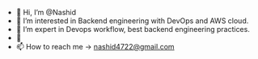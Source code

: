 - 👋 Hi, I’m @Nashid
- 👀 I’m interested in Backend engineering with DevOps and AWS cloud.
- 🌱 I’m expert in Devops workflow, best backend engineering practices.
- 💞️
- 📫 How to reach me -> nashid4722@gmail.com

<!---
OptivolveSadrulNashid/OptivolveSadrulNashid is a ✨ special ✨ repository because its `README.md` (this file) appears on your GitHub profile.
You can click the Preview link to take a look at your changes.
--->
